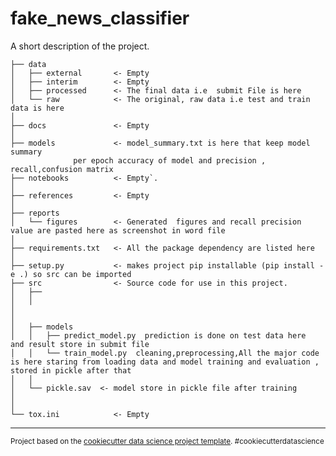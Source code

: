fake_news_classifier
==============================

A short description of the project.


    ├── data
    │   ├── external       <- Empty
    │   ├── interim        <- Empty
    │   ├── processed      <- The final data i.e  submit File is here 
    │   └── raw            <- The original, raw data i.e test and train data is here 
    │
    ├── docs               <- Empty
    │
    ├── models             <- model_summary.txt is here that keep model summary
			      per epoch accuracy of model and precision , recall,confusion matrix
    ├── notebooks          <- Empty`.
    │
    ├── references         <- Empty
    │
    ├── reports            
    │   └── figures        <- Generated  figures and recall precision value are pasted here as screenshot in word file
    │
    ├── requirements.txt   <- All the package dependency are listed here
    │
    ├── setup.py           <- makes project pip installable (pip install -e .) so src can be imported
    ├── src                <- Source code for use in this project.
    │   ├──     
    │   │
    │
    │ 
    │   ├── models        
    │   │   ├── predict_model.py  prediction is done on test data here  and result store in submit file
    │   │   └── train_model.py  cleaning,preprocessing,All the major code is here staring from loading data and model training and evaluation , stored in pickle after that 
    │   │
    │   └── pickle.sav  <- model store in pickle file after training 
    │       
    │
    └── tox.ini            <- Empty


--------

<p><small>Project based on the <a target="_blank" href="https://drivendata.github.io/cookiecutter-data-science/">cookiecutter data science project template</a>. #cookiecutterdatascience</small></p>
